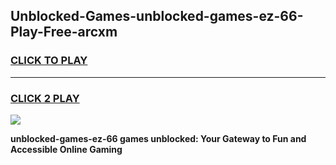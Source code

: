 
## Unblocked-Games-unblocked-games-ez-66-Play-Free-arcxm
<h3>
<a href="https://premium76.site?title=unblocked-games-ez-66&ref=18A1">CLICK TO PLAY</a></h3>
<hr>

<h3>
<a href="https://premium76.site?title=unblocked-games-ez-66&ref=18A1">CLICK 2 PLAY</a>
  
</h3>

<a href="https://premium76.site?title=unblocked-games-ez-66&ref=18A1"><img src="https://clearcache.store/games.png"></a>


**unblocked-games-ez-66 games unblocked: Your Gateway to Fun and Accessible Online Gaming**
